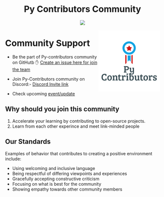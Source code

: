 <h1 align="center">
  <br> Py Contributors Community
  </br>
 </h1>

<p align="center">
<img src="https://dev-to-uploads.s3.amazonaws.com/uploads/articles/e4qq5yw37chff6s48owy.png">
 </p>
 
 <img align="right" src="https://raw.githubusercontent.com/DrakeEntity/project-Image/master/9b2ca712-347a-4987-bac7-a4c3d106ed24_200x200.png" alt="pycontributors logo">


# Community Support

-  Be the part of Py-contributors community on GitHutb ✋ [Create an issue here for join the team](https://github.com/Py-Contributors/support/issues/new?assignees=&labels=invite+me+to+the+organisation&template=invite.yaml&title=Please+invite+me+to+the+GitHub+Community+Organization)

- Join Py-Contributors community on Discord:- [Discord Invite link](https://discord.gg/3MbbNt97)
- Check upcoming [event/update](https://py-contributors.github.io/updates/index.html)


## Why should you join this community

1. Accelerate your learning by contributing to open-source projects.
2. Learn from each other experince and meet link-minded people


## Our Standards

Examples of behavior that contributes to creating a positive environment
include:

* Using welcoming and inclusive language
* Being respectful of differing viewpoints and experiences
* Gracefully accepting constructive criticism
* Focusing on what is best for the community
* Showing empathy towards other community members


